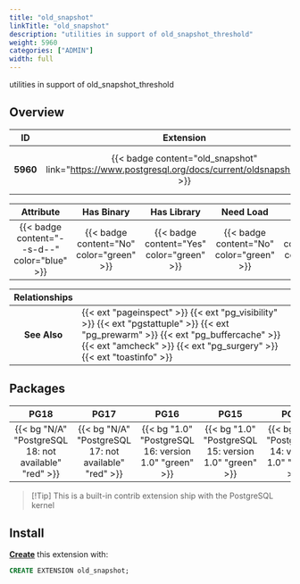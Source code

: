 ```yaml
---
title: "old_snapshot"
linkTitle: "old_snapshot"
description: "utilities in support of old_snapshot_threshold"
weight: 5960
categories: ["ADMIN"]
width: full
---
```


utilities in support of old_snapshot_threshold


## Overview

|    ID    | Extension |  Package   | Version |        Category        |           License            |       Language       |
|:--------:|:---------:|:----------:|:-------:|:----------------------:|:----------------------------:|:--------------------:|
| **5960** | {{< badge content="old_snapshot" link="https://www.postgresql.org/docs/current/oldsnapshot.html" >}} | {{< ext "old_snapshot" >}} | `1.0` | {{< category "ADMIN" >}} | {{< license "PostgreSQL" >}} | {{< language "C" >}} |


|  Attribute | Has Binary | Has Library | Need Load | Has DDL | Relocatable | Trusted |
|:----------:|:----------:|:-----------:|:---------:|:-------:|:-----------:|:-------:|
| {{< badge content="--s-d--" color="blue" >}} | {{< badge content="No" color="green" >}} | {{< badge content="Yes" color="green" >}} | {{< badge content="No" color="green" >}} | {{< badge content="Yes" color="green" >}} | {{< badge content="no" color="red" >}} | {{< badge content="no" color="red" >}} |


| **Relationships** |   |
|:-----------------:|:----|
|   **See Also**    | {{< ext "pageinspect" >}} {{< ext "pg_visibility" >}} {{< ext "pgstattuple" >}} {{< ext "pg_prewarm" >}} {{< ext "pg_buffercache" >}} {{< ext "amcheck" >}} {{< ext "pg_surgery" >}} {{< ext "toastinfo" >}} |


## Packages

| **PG18** | **PG17** | **PG16** | **PG15** | **PG14** | **PG13** |
|:--------:|:--------:|:--------:|:--------:|:--------:|:--------:|
| {{< bg "N/A" "PostgreSQL 18: not available" "red" >}} | {{< bg "N/A" "PostgreSQL 17: not available" "red" >}} | {{< bg "1.0" "PostgreSQL 16: version 1.0" "green" >}} | {{< bg "1.0" "PostgreSQL 15: version 1.0" "green" >}} | {{< bg "1.0" "PostgreSQL 14: version 1.0" "green" >}} | {{< bg "N/A" "PostgreSQL 13: not available" "red" >}} |

> [!Tip] This is a built-in contrib extension ship with the PostgreSQL kernel


## Install

[**Create**](https://ext.pgsty.com/usage/create) this extension with:

```sql
CREATE EXTENSION old_snapshot;
```

